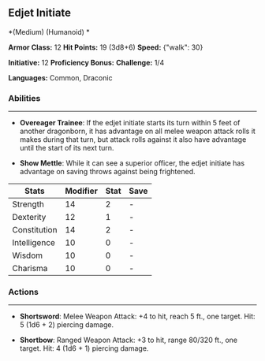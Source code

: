 ## Edjet Initiate
*(Medium) (Humanoid) *

**Armor Class:** 12
**Hit Points:** 19 (3d8+6)
**Speed:** {"walk": 30}

**Initiative:** 12
**Proficiency Bonus:**
**Challenge:** 1/4

**Languages:** Common, Draconic

### Abilities
 --- 
- **Overeager Trainee**: If the edjet initiate starts its turn within 5 feet of another dragonborn, it has advantage on all melee weapon attack rolls it makes during that turn, but attack rolls against it also have advantage until the start of its next turn.

- **Show Mettle**: While it can see a superior officer, the edjet initiate has advantage on saving throws against being frightened.



| Stats | Modifier | Stat | Save
| ---- | ---- | ---- | ---- |
| Strength | 14 | 2 | - |
| Dexterity | 12 | 1 | - |
| Constitution | 14 | 2 | - |
| Intelligence | 10 | 0 | - |
| Wisdom | 10 | 0 | - |
| Charisma | 10 | 0 | - |

### Actions
 --- 
- **Shortsword**: Melee Weapon Attack: +4 to hit, reach 5 ft., one target. Hit: 5 (1d6 + 2) piercing damage.

- **Shortbow**: Ranged Weapon Attack: +3 to hit, range 80/320 ft., one target. Hit: 4 (1d6 + 1) piercing damage.

